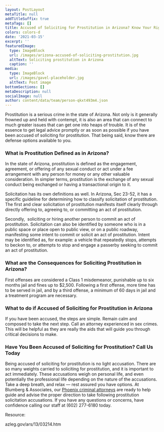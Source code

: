 ```yaml
---
layout: PostLayout
metaTitle: null
addTitleSuffix: true
metaTags: []
title: Accused of Soliciting for Prostitution in Arizona? Know Your Rights
colors: colors-d
date: '2021-03-15'
excerpt: ''
featuredImage:
  type: ImageBlock
  url: /images/arizona-accused-of-soliciting-prostitution.jpg
  altText: Soliciting prostitution in Arizona
  caption: ''
media:
  type: ImageBlock
  url: /images/gavel-placeholder.jpg
  altText: Post image
bottomSections: []
metaDescription: null
socialImage: null
author: content/data/team/person-qkxt493m4.json
---
```


Prostitution is a serious crime in the state of Arizona. Not only is it generally frowned up and held with contempt, it is also an area that can connect to much greater issues that can get one into heaps of trouble. It is of the essence to get legal advice promptly or as soon as possible if you have been accused of soliciting for prostitution. That being said, know there are defense options available to you.

### **What is Prostitution Defined as in Arizona?**

In the state of Arizona, prostitution is defined as the engagement, agreement, or offering of any sexual conduct or act under a fee arrangement with any person for money or any other valuable consideration. In simpler terms, prostitution is the exchange of any sexual conduct being exchanged or having a transactional origin to it.

Solicitation has its own definitions as well. In Arizona, Sec 23-52, it has a specific guideline for determining how to classify solicitation of prostitution. The first and clear solicitation of prostitution manifests itself clearly through directly offering to, agreeing to, or committing an act of prostitution.

Secondly,  soliciting or hiring another person to commit an act of prostitution. Solicitation can also be identified by someone who is in a public space or place open to public view, or on a public roadway, manifesting some intent to commit or solicit an act of prostitution. Intent may be identified as, for example: a vehicle that repeatedly stops, attempts to beckon to, or attempts to stop and engage a passerby seeking to commit an act of prostitution.

### **What are the Consequences for Soliciting Prostitution in Arizona?**

First offenses are considered a Class 1 misdemeanor, punishable up to six months jail and fines up to $2,500. Following a first offense, more time has to be served in jail, and by a third offense, a minimum of 60 days in jail and a treatment program are necessary.

### **What to do if Accused of Soliciting for Prostitution in Arizona**

If you have been accused, the steps are simple. Remain calm and composed to take the next step. Call an attorney experienced in sex crimes. This will be helpful as they are really the aids that will guide you through critical decisions to make.

### **Have You Been Accused of Soliciting for Prostitution? Call Us Today**

Being accused of soliciting for prostitution is no light accusation. There are so many weights carried to soliciting for prostitution, and it is important to act immediately. These accusations weigh on personal life, and even potentially the professional life depending on the nature of the accusations. Take a deep breath, and relax — rest assured you have options. At Blumberg & Associates, our [Phoenix criminal attorneys](https://www.azblumberglaw.com/phoenix-criminal-attorney/) are ready to help guide and advise the proper direction to take following prostitution solicitation accusations. If you have any questions or concerns, have confidence calling our staff at (602) 277-6180 today.

Resource:

azleg.gov/ars/13/03214.htm
